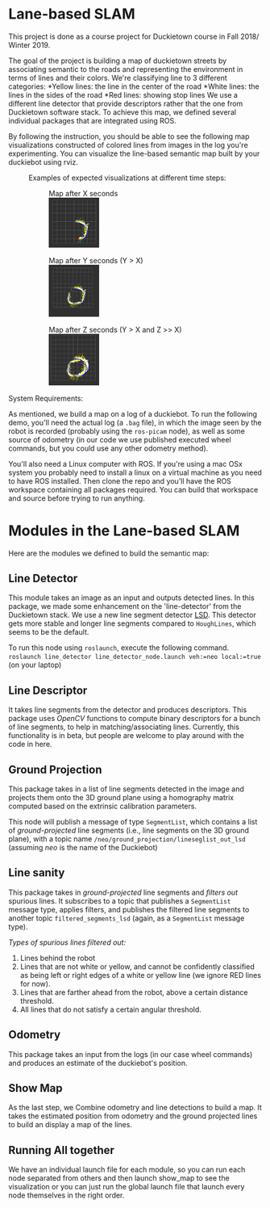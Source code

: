 # Lane-based SLAM


This project is done as a course project for Duckietown course in Fall 2018/ Winter 2019.

The goal of the project is building a map of duckietown streets by associating semantic to the roads and representing the environment in terms of lines and their colors. We're classifying line to 3 different categories: 
  *Yellow lines: the line in the center of the road
  *White lines: the lines in the sides of the road
  *Red lines: showing stop lines
 We use a different line detector that provide descriptors rather that the one from Duckietown software stack. 
To achieve this map, we defined several individual packages that are integrated using ROS. 

By following the instruction, you should be able to see the following map visualizations constructed of colored lines from images in the log you're experimenting. You can visualize the line-based semantic map built by your duckiebot using rviz.


<figure>
    <figcaption>Examples of expected visualizations at different time steps: <br/> </figcaption>
	<figure>
	    <figcaption>Map after X seconds</figcaption>
	    <img src="figures/map1.png" width="100"/>
	</figure>
	<figure>
	    <figcaption>Map after Y seconds (Y > X)</figcaption>
	    <img src="figures/map2.png" width="100"/>
	</figure>
	<figure>
	    <figcaption>Map after Z seconds (Y > X and Z >> X)</figcaption>
	    <img src="figures/map3.png" width="100"/>
	</figure>
</figure>


System Requirements: 

As mentioned, we build a map on a log of a duckiebot. To run the following demo, you'll need the actual log (a `.bag` file), in which the image seen by the robot is recorded (probably using the `ros-picam` node), as well as some source of odometry (in our code we use published executed wheel commands, but you could use any other odometry method).

You'll also need a Linux computer with ROS. If you're using a mac OSx system you probably need to install a linux on a virtual machine as you need to have ROS installed. Then clone the repo and you'll have the ROS workspace containing all packages required. You can build that workspace and source before trying to run anything.

# Modules in the Lane-based SLAM

Here are the modules we defined to build the semantic map: 

## Line Detector

This module takes an image as an input and outputs detected lines. In this package, we made some enhancement on the 'line-detector' from the Duckietown stack. We use a new line segment detector [LSD](https://docs.opencv.org/3.4/db/d73/classcv_1_1LineSegmentDetector.html). This detector gets more stable and longer line segments compared to `HoughLines`, which seems to be the default. 

To run this node using `roslaunch`, execute the following command.
`roslaunch line_detector line_detector_node.launch veh:=neo local:=true` (on your laptop)  

## Line Descriptor

It takes line segments from the detector and produces descriptors. This package uses _OpenCV_ functions to compute binary descriptors for a bunch of line segments, to help in matching/associating lines. Currently, this functionality is in beta, but people are welcome to play around with the code in here.  

## Ground Projection

This package takes in a list of line segments detected in the image and projects them onto the 3D ground plane using a homography matrix computed based on the extrinsic calibration parameters.  

This node will publish a message of type `SegmentList`, which contains a list of _ground-projected_ line segments (i.e., line segments on the 3D ground plane), with a topic name `/neo/ground_projection/lineseglist_out_lsd` (assuming *neo* is the name of the Duckiebot)  


## Line sanity
This package takes in _ground-projected_ line segments and _filters out_ spurious lines. It subscribes to a topic that publishes a `SegmentList` message type, applies filters, and publishes the filtered line segments to another topic `filtered_segments_lsd` (again, as a `SegmentList` message type). 

*Types of spurious lines filtered out:*

1. Lines behind the robot  
2. Lines that are not white or yellow, and cannot be confidently classified as being left or right edges of a white or yellow line (we ignore RED lines for now).  
3. Lines that are farther ahead from the robot, above a certain distance threshold.  
4. All lines that do not satisfy a certain angular threshold.  


## Odometry

This package takes an input from the logs (in our case wheel commands) and produces an estimate of the duckiebot's position.  


## Show Map

As the last step, we Combine odometry and line detections to build a map. It takes the estimated position from odometry and the ground projected lines to build an display a map of the lines. 

## Running All together

We have an individual launch file for each module, so you can run each node separated from others and then launch show_map to see the visualization or you can just run the global launch file that launch every node themselves in the right order. 




 
 
 
